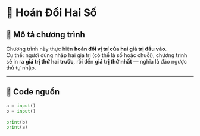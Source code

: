 # 🔄 Hoán Đổi Hai Số

## 📘 Mô tả chương trình
Chương trình này thực hiện **hoán đổi vị trí của hai giá trị đầu vào**.  
Cụ thể: người dùng nhập hai giá trị (có thể là số hoặc chuỗi), chương trình sẽ in ra **giá trị thứ hai trước**, rồi đến **giá trị thứ nhất** — nghĩa là đảo ngược thứ tự nhập.

---

## 📜 Code nguồn

```python
a = input()
b = input()

print(b)
print(a)

